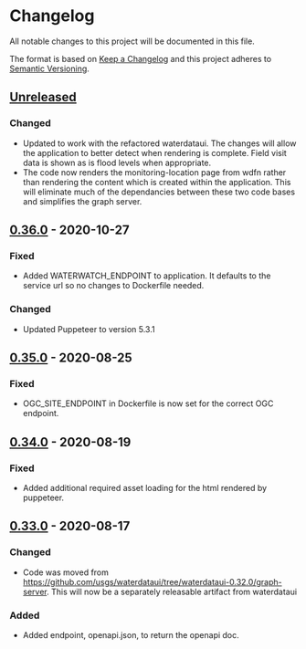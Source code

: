 # Changelog
All notable changes to this project will be documented in this file.

The format is based on [Keep a Changelog](http://keepachangelog.com/en/1.0.0/)
and this project adheres to [Semantic Versioning](http://semver.org/spec/v2.0.0.html).

## [Unreleased](https://github.com/usgs/wdfn-graph-server/compare/wdfn-graph-server-0.36.0...master)
### Changed
- Updated to work with the refactored waterdataui. The changes will allow the application to better detect when rendering is complete. Field visit data is shown as is flood levels when appropriate.
- The code now renders the monitoring-location page from wdfn rather than rendering the content which is created within the application. This will eliminate much of the dependancies between these two code bases and simplifies the graph server.

## [0.36.0](https://github.com/usgs/wdfn-graph-server/compare/wdfn-graph-server-0.35.0...wdfn-graph-server-0.36.0) - 2020-10-27
### Fixed
- Added WATERWATCH_ENDPOINT to application. It defaults to the service url so no changes to Dockerfile needed.

### Changed
- Updated Puppeteer to version 5.3.1

## [0.35.0](https://github.com/usgs/wdfn-graph-server/compare/wdfn-graph-server-0.34.0...wdfn-graph-server-0.35.0) - 2020-08-25
### Fixed
- OGC_SITE_ENDPOINT in Dockerfile is now set for the correct OGC endpoint.

## [0.34.0](https://github.com/usgs/wdfn-graph-server/compare/wdfn-graph-server-0.33.0...wdfn-graph-server-0.34.0) - 2020-08-19
### Fixed
-   Added additional required asset loading for the html rendered by puppeteer. 

## [0.33.0](https://github.com/usgs/wdfn-graph-server/tree/wdfn-graph-server-0.33.0) - 2020-08-17
### Changed
-   Code was moved from <https://github.com/usgs/waterdataui/tree/waterdataui-0.32.0/graph-server>.
This will now be a separately releasable artifact from waterdataui

### Added
-   Added endpoint, openapi.json, to return the openapi doc.